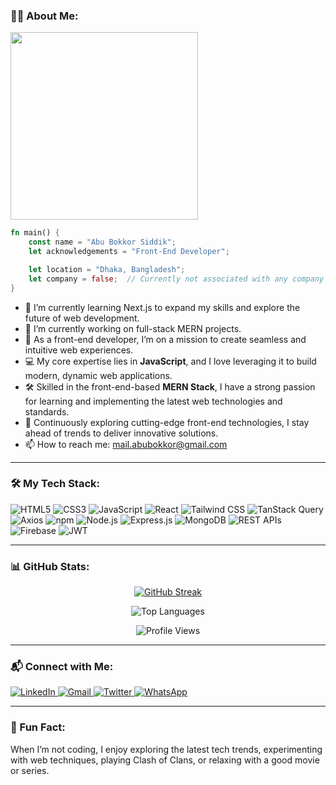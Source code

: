 

### 👨‍💻 About Me:

<div style="width: 300px; height: 300px; display: flex; justify-content: flex-end;">
  <img src="https://media.tenor.com/pT_eK7L76OEAAAAC/coding-computer-coding.gif" width="300" />
</div>

```rust
fn main() {
    const name = "Abu Bokkor Siddik"; 
    let acknowledgements = "Front-End Developer";

    let location = "Dhaka, Bangladesh";
    let company = false;  // Currently not associated with any company
}

```


- 📘 I’m currently learning Next.js to expand my skills and explore the future of web development.
- 🔭 I’m currently working on full-stack MERN projects.
- 🌱 As a front-end developer, I’m on a mission to create seamless and intuitive web experiences.  
- 💻 My core expertise lies in **JavaScript**, and I love leveraging it to build modern, dynamic web applications.  
- 🛠️ Skilled in the front-end-based **MERN Stack**, I have a strong passion for learning and implementing the latest web technologies and standards.  
- 🚀 Continuously exploring cutting-edge front-end technologies, I stay ahead of trends to deliver innovative solutions.  
- 📫 How to reach me: mail.abubokkor@gmail.com

---

### 🛠️ My Tech Stack:

![HTML5](https://img.shields.io/badge/HTML5-E34F26?style=for-the-badge&logo=html5&logoColor=white)
![CSS3](https://img.shields.io/badge/CSS3-1572B6?style=for-the-badge&logo=css3&logoColor=white)
![JavaScript](https://img.shields.io/badge/JavaScript-F7DF1E?style=for-the-badge&logo=javascript&logoColor=black)
![React](https://img.shields.io/badge/React-61DAFB?style=for-the-badge&logo=react&logoColor=black)
![Tailwind CSS](https://img.shields.io/badge/Tailwind%20CSS-38B2AC?style=for-the-badge&logo=tailwind-css&logoColor=white)
![TanStack Query](https://img.shields.io/badge/TanStack%20Query-FF4154?style=for-the-badge&logo=react-query&logoColor=white)
![Axios](https://img.shields.io/badge/Axios-5A29E4?style=for-the-badge&logo=axios&logoColor=white)
![npm](https://img.shields.io/badge/npm-CB3837?style=for-the-badge&logo=npm&logoColor=white)
![Node.js](https://img.shields.io/badge/Node.js-339933?style=for-the-badge&logo=nodedotjs&logoColor=white)
![Express.js](https://img.shields.io/badge/Express.js-000000?style=for-the-badge&logo=express&logoColor=white)
![MongoDB](https://img.shields.io/badge/MongoDB-47A248?style=for-the-badge&logo=mongodb&logoColor=white)
![REST APIs](https://img.shields.io/badge/REST-02569B?style=for-the-badge&logo=rest-api&logoColor=white)
![Firebase](https://img.shields.io/badge/Firebase-FFCA28?style=for-the-badge&logo=firebase&logoColor=black)
![JWT](https://img.shields.io/badge/JWT-000000?style=for-the-badge&logo=JSON%20web%20tokens&logoColor=white)

---

### 📊 GitHub Stats:

<p align="center">
  <a href="https://git.io/streak-stats">
    <img src="https://nirzak-streak-stats.vercel.app?user=Abubokkor98&theme=dark" alt="GitHub Streak" />
  </a>
</p>




<p align="center">
  <img src="https://github-readme-stats.vercel.app/api/top-langs/?username=Abubokkor98&layout=compact&theme=dark" alt="Top Languages" />
</p>


<p align="center">
  <img src="https://komarev.com/ghpvc/?username=Abubokkor98&label=Profile%20views&color=dc143c&style=flat" alt="Profile Views" />
</p>





---

### 📬 Connect with Me:

<p align="left">
  <a href="https://linkedin.com/in/abubokkor">
    <img src="https://img.shields.io/badge/LinkedIn-0A66C2?logo=Linkedin&logoColor=white&style=for-the-badge" alt="LinkedIn" />
  </a>
  <a href="mailto:mail.abubokkor@gmail.com">
    <img src="https://img.shields.io/badge/Gmail-EA4335?logo=Gmail&logoColor=white&style=for-the-badge" alt="Gmail" />
  </a>
  <a href="https://x.com/AbuBokkor98">
    <img src="https://img.shields.io/badge/Twitter-1DA1F2?logo=twitter&logoColor=white&style=for-the-badge" alt="Twitter" />
  </a>
  <a href="https://wa.me/8801778313311">
    <img src="https://img.shields.io/badge/WhatsApp-25D366?logo=whatsapp&logoColor=white&style=for-the-badge" alt="WhatsApp" />
  </a>
</p>

---

### 🌟 Fun Fact:  
When I’m not coding, I enjoy exploring the latest tech trends, experimenting with web techniques, playing Clash of Clans, or relaxing with a good movie or series.


